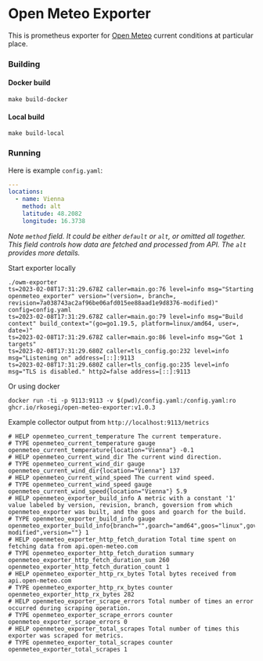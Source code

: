 # Open Meteo Exporter

This is prometheus exporter for [Open Meteo](https://open-meteo.com/) current conditions at particular place.

### Building

#### Docker build

```shell
make build-docker
```

#### Local build


```shell
make build-local
```

### Running

Here is example `config.yaml`:

```yaml
---
locations:
  - name: Vienna
    method: alt
    latitude: 48.2082
    longitude: 16.3738
```

_Note `method` field. It could be either `default` or `alt`, or omitted all together. This field controls how data are fetched and processed from API. The `alt` provides more details._

Start exporter locally

```shell
./owm-exporter
ts=2023-02-08T17:31:29.678Z caller=main.go:76 level=info msg="Starting openmeteo_exporter" version="(version=, branch=, revision=7a038743ac2af96be06afd015ee88aad1e9d8376-modified)" config=config.yaml
ts=2023-02-08T17:31:29.678Z caller=main.go:79 level=info msg="Build context" build_context="(go=go1.19.5, platform=linux/amd64, user=, date=)"
ts=2023-02-08T17:31:29.678Z caller=main.go:86 level=info msg="Got 1 targets"
ts=2023-02-08T17:31:29.680Z caller=tls_config.go:232 level=info msg="Listening on" address=[::]:9113
ts=2023-02-08T17:31:29.680Z caller=tls_config.go:235 level=info msg="TLS is disabled." http2=false address=[::]:9113
```

Or using docker

```shell
docker run -ti -p 9113:9113 -v $(pwd)/config.yaml:/config.yaml:ro ghcr.io/rkosegi/open-meteo-exporter:v1.0.3
```

Example collector output from  `http://localhost:9113/metrics`
```
# HELP openmeteo_current_temperature The current temperature.
# TYPE openmeteo_current_temperature gauge
openmeteo_current_temperature{location="Vienna"} -0.1
# HELP openmeteo_current_wind_dir The current wind direction.
# TYPE openmeteo_current_wind_dir gauge
openmeteo_current_wind_dir{location="Vienna"} 137
# HELP openmeteo_current_wind_speed The current wind speed.
# TYPE openmeteo_current_wind_speed gauge
openmeteo_current_wind_speed{location="Vienna"} 5.9
# HELP openmeteo_exporter_build_info A metric with a constant '1' value labeled by version, revision, branch, goversion from which openmeteo_exporter was built, and the goos and goarch for the build.
# TYPE openmeteo_exporter_build_info gauge
openmeteo_exporter_build_info{branch="",goarch="amd64",goos="linux",goversion="go1.19.5",revision="7a038743ac2af96be06afd015ee88aad1e9d8376-modified",version=""} 1
# HELP openmeteo_exporter_http_fetch_duration Total time spent on fetching data from api.open-meteo.com
# TYPE openmeteo_exporter_http_fetch_duration summary
openmeteo_exporter_http_fetch_duration_sum 260
openmeteo_exporter_http_fetch_duration_count 1
# HELP openmeteo_exporter_http_rx_bytes Total bytes received from api.open-meteo.com
# TYPE openmeteo_exporter_http_rx_bytes counter
openmeteo_exporter_http_rx_bytes 282
# HELP openmeteo_exporter_scrape_errors Total number of times an error occurred during scraping operation.
# TYPE openmeteo_exporter_scrape_errors counter
openmeteo_exporter_scrape_errors 0
# HELP openmeteo_exporter_total_scrapes Total number of times this exporter was scraped for metrics.
# TYPE openmeteo_exporter_total_scrapes counter
openmeteo_exporter_total_scrapes 1
```
